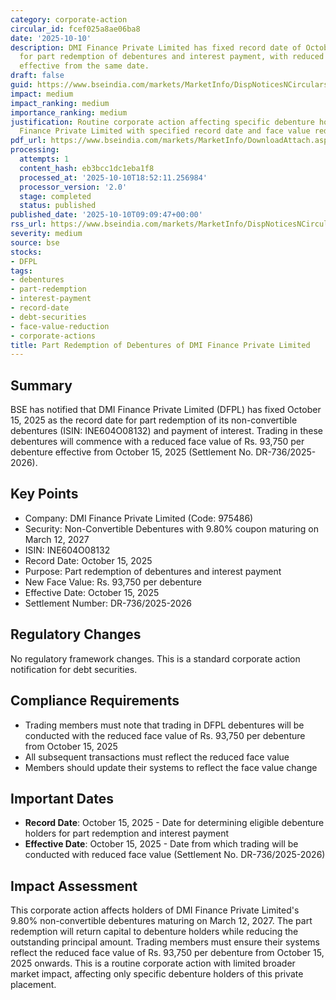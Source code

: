 ```yaml
---
category: corporate-action
circular_id: fcef025a8ae06ba8
date: '2025-10-10'
description: DMI Finance Private Limited has fixed record date of October 15, 2025
  for part redemption of debentures and interest payment, with reduced face value
  effective from the same date.
draft: false
guid: https://www.bseindia.com/markets/MarketInfo/DispNoticesNCirculars.aspx?Noticeid={9AC791C7-E81D-4931-A6B3-9E0AE373CF16}&noticeno=20251010-15&dt=10/10/2025&icount=15&totcount=72&flag=0
impact: medium
impact_ranking: medium
importance_ranking: medium
justification: Routine corporate action affecting specific debenture holders of DMI
  Finance Private Limited with specified record date and face value reduction
pdf_url: https://www.bseindia.com/markets/MarketInfo/DownloadAttach.aspx?id=20251010-15&attachedId=
processing:
  attempts: 1
  content_hash: eb3bcc1dc1eba1f8
  processed_at: '2025-10-10T18:52:11.256984'
  processor_version: '2.0'
  stage: completed
  status: published
published_date: '2025-10-10T09:09:47+00:00'
rss_url: https://www.bseindia.com/markets/MarketInfo/DispNoticesNCirculars.aspx?Noticeid={9AC791C7-E81D-4931-A6B3-9E0AE373CF16}&noticeno=20251010-15&dt=10/10/2025&icount=15&totcount=72&flag=0
severity: medium
source: bse
stocks:
- DFPL
tags:
- debentures
- part-redemption
- interest-payment
- record-date
- debt-securities
- face-value-reduction
- corporate-actions
title: Part Redemption of Debentures of DMI Finance Private Limited
---
```


## Summary

BSE has notified that DMI Finance Private Limited (DFPL) has fixed October 15, 2025 as the record date for part redemption of its non-convertible debentures (ISIN: INE604O08132) and payment of interest. Trading in these debentures will commence with a reduced face value of Rs. 93,750 per debenture effective from October 15, 2025 (Settlement No. DR-736/2025-2026).

## Key Points

- Company: DMI Finance Private Limited (Code: 975486)
- Security: Non-Convertible Debentures with 9.80% coupon maturing on March 12, 2027
- ISIN: INE604O08132
- Record Date: October 15, 2025
- Purpose: Part redemption of debentures and interest payment
- New Face Value: Rs. 93,750 per debenture
- Effective Date: October 15, 2025
- Settlement Number: DR-736/2025-2026

## Regulatory Changes

No regulatory framework changes. This is a standard corporate action notification for debt securities.

## Compliance Requirements

- Trading members must note that trading in DFPL debentures will be conducted with the reduced face value of Rs. 93,750 per debenture from October 15, 2025
- All subsequent transactions must reflect the reduced face value
- Members should update their systems to reflect the face value change

## Important Dates

- **Record Date**: October 15, 2025 - Date for determining eligible debenture holders for part redemption and interest payment
- **Effective Date**: October 15, 2025 - Date from which trading will be conducted with reduced face value (Settlement No. DR-736/2025-2026)

## Impact Assessment

This corporate action affects holders of DMI Finance Private Limited's 9.80% non-convertible debentures maturing on March 12, 2027. The part redemption will return capital to debenture holders while reducing the outstanding principal amount. Trading members must ensure their systems reflect the reduced face value of Rs. 93,750 per debenture from October 15, 2025 onwards. This is a routine corporate action with limited broader market impact, affecting only specific debenture holders of this private placement.